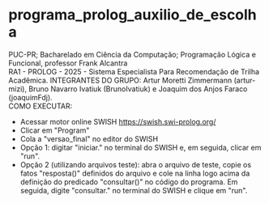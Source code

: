 # programa_prolog_auxilio_de_escolha  
PUC-PR; Bacharelado em Ciência da Computação; Programação Lógica e Funcional, professor Frank Alcantra  
RA1 - PROLOG - 2025 - Sistema Especialista Para Recomendação de Trilha Acadêmica. INTEGRANTES DO GRUPO: Artur Moretti Zimmermann (artur-mizi), Bruno Navarro Ivatiuk (BrunoIvatiuk) e Joaquim dos Anjos Faraco (joaquimFdj).  
COMO EXECUTAR:  
- Acessar motor online SWISH https://swish.swi-prolog.org/
- Clicar em "Program"  
- Cola a "versao_final" no editor do SWISH
- Opção 1: digitar "iniciar." no terminal do SWISH e, em seguida, clicar em "run". 
- Opção 2 (utilizando arquivos teste): abra o arquivo de teste, copie os fatos "resposta()" definidos do arquivo e cole na linha logo acima da definição do predicado "consultar()" no código do programa. Em seguida, digite "consultar." no terminal do SWISH e clique em "run".  
